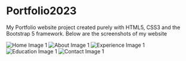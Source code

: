 # Portfolio2023
My Portfolio website project created purely with HTML5, CSS3 and the Bootstrap 5 framework.
Below are the screenshots of my website


 ![Home Image 1](https://github.com/Maninderjeet31/Portfolio2023/blob/main/Screenshots/Home.png)
 ![About Image 1](https://github.com/Maninderjeet31/Portfolio2023/blob/main/Screenshots/About.png)
 ![Experience Image 1](https://github.com/Maninderjeet31/Portfolio2023/blob/main/Screenshots/Experience.png)
 ![Education Image 1](https://github.com/Maninderjeet31/Portfolio2023/blob/main/Screenshots/Education.png)
 ![Contact Image 1](https://github.com/Maninderjeet31/Portfolio2023/blob/main/Screenshots/Contact.png)
